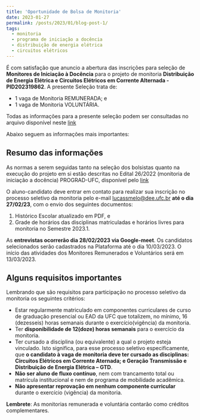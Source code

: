 ```yaml
---
title: 'Oportunidade de Bolsa de Monitoria'
date: 2023-01-27
permalink: /posts/2023/01/blog-post-1/
tags:
  - monitoria
  - programa de iniciação a docência
  - distribuição de energia elétrica
  - circuitos elétricos
---
```


É com satisfação que anuncio a abertura das inscrições para seleção de **Monitores de Iniciação à Docência** para o projeto de monitoria **Distribuição de Energia Elétrica e Circuitos Elétricos em Corrente Alternada - PID202319862**. A presente Seleção trata de:
- 1 vaga de Monitoria REMUNERADA; e
- 1 vaga de Monitoria VOLUNTÁRIA.
  
Todas as informações para a presente seleção podem ser consultadas no arquivo disponível neste [link](https://drive.google.com/file/d/1Wyhlk4JjTOTB7Yzd_D-Mctk9ayOvoIgX/view?usp=share_link)

Abaixo seguem as informações mais importantes:

## Resumo das informações

As normas a serem seguidas tanto na seleção dos bolsistas quanto na execução do projeto em si estão descritas no Edital 26/2022 (monitoria de iniciação a docência) PROGRAD-UFC, disponível pelo [link](https://prograd.ufc.br/wp-content/uploads/2022/11/edital-26-2022-monitoria-de-iniciacao-a-docencia-pid-2023.pdf)

 O aluno-candidato deve entrar em contato para realizar sua inscrição no processo seletivo da monitoria pelo e-mail lucassmelo@dee.ufc.br **até o dia 27/02/23**, com o envio dos seguintes documentos:
1. Histórico Escolar atualizado em PDF, e
2. Grade de horários das disciplinas matriculadas e horários livres para monitoria no Semestre 2023.1.

As **entrevistas ocorrerão dia 28/02/2023 via Google-meet**. Os candidatos selecionados serão cadastrados na Plataforma até o dia 10/03/2023. O início das atividades dos Monitores Remunerados e Voluntários será em 13/03/2023.

## Alguns requisitos importantes

Lembrando que são requisitos para participação no processo seletivo da monitoria os seguintes critérios:
- Estar regularmente matriculado em componentes curriculares de curso de graduação presencial ou EAD da UFC que totalizem, no mínimo, 16 (dezesseis) horas semanais durante o exercício(vigência) da monitoria.
- Ter **disponibilidade de 12(doze) horas semanais** para o exercício da monitoria.
- Ter cursado a disciplina (ou equivalente) a qual o projeto esteja vinculado. Isto significa, para esse processo seletivo especificamente, que **o candidato à vaga de monitoria deve ter cursado as disciplinas: Circuitos Elétricos em Corrente  Aternada; e Geração Transmissão e Distribuição de Energia Elétrica – GTD**.
- **Não ser aluno de fluxo contínuo**, nem com trancamento total ou matrícula institucional e nem de programa de mobilidade acadêmica.
- **Não apresentar reprovação em nenhum componente curricular** durante o exercício (vigência) da monitoria.

**Lembrete**: As monitorias remunerada e voluntária contarão como créditos complementares.
